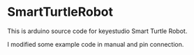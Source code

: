 # SmartTurtleRobot

This is arduino source code for keyestudio Smart Turtle Robot.

I modified some example code in manual and pin connection.
